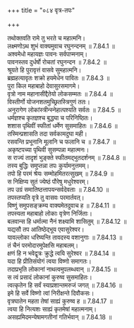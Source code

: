 +++
title = "०८४ वृत्र-तपः"

+++


  
तथोक्तवति रामे तु भरते च महात्मनि।  
लक्ष्मणोऽथ शुभं वाक्यमुवाच रघुनन्दनम् ॥ 7.84.1 ॥   
अश्वमेधो महायज्ञः पावनः सर्वपाप्मनाम्।  
पावनस्तव दुर्धर्षो रोचतां रघुनन्दन ॥ 7.84.2 ॥   
श्रूयते हि पुरावृत्तं वासवे सुमहात्मनि।  
ब्रह्महत्यावृतः शक्रो हयमेधेन पावितः ॥ 7.84.3 ॥   
पुरा किल महाबाहो देवासुरसमागमे।  
वृत्रो नाम महानासीद्दैतेयो लोकसम्मतः ॥ 7.84.4 ॥   
विस्तीर्णो योजनशतमुच्छ्रितस्त्रिगुणं ततः।  
अनुरागेण लोकांस्त्रीन्स्नेहात्पश्यति सर्वतः ॥ 7.84.5 ॥   
धर्मज्ञश्च कृतज्ञश्च बुद्ध्या च परिनिष्ठितः।  
शशास पृथिवीं स्फीतां धर्मेण सुसमाहितः ॥ 7.84.6 ॥   
तस्मिन्प्रशासति तदा सर्वकामदुघा मही।  
रसवन्ति प्रभूनानि मूलानि च फलानि च ॥ 7.84.7 ॥   
अकृष्टपच्या पृथिवी सुसम्पन्ना महात्मनः।  
स राज्यं तादृशं भुङ्क्ते स्फीतमद्भुतदर्शनम् ॥ 7.84.8 ॥   
तस्य बुद्धिः समुप्तन्ना तपः कुर्यामनुत्तमम्।  
तपो हि परमं श्रेयः सम्मोहमितरत्सुखम् ॥ 7.84.9 ॥   
स निक्षिप्य सुतं ज्येष्ठं पौरेषु मधुरेश्वरम्।  
तप उग्रं समातिष्ठत्तापयन्सर्वदेवताः ॥ 7.84.10 ॥   
तपस्तप्यति वृत्रे तु वासवः परमार्तवत्।  
विष्णुं समुपसङ्क्रम्य वाक्यमेतदुवाच ह ॥ 7.84.11 ॥   
तपस्यता महाबाहो लोकाः वृत्रेण निर्जिताः।  
बलवान्स हि धर्मात्मा नैनं शक्ष्यामि शासितुम् ॥ 7.84.12 ॥   
यद्यसौ तप आतिष्ठेद्भूय एवासुरेश्वर।  
यावल्लोका धरिष्यन्ति तावदस्य वशानुगाः ॥ 7.84.13 ॥   
तं चैनं परमोदारमुपेक्षसि महाबलम्।  
क्षणं हि न भवेद्वृत्रः क्रुद्धे त्वयि सुरेश्वर ॥ 7.84.14 ॥   
यदा हि प्रीतिसंयोगं त्वया विष्णो समागतः।  
तदाप्रभृति लोकानां नाथत्वमुपलब्धवान् ॥ 7.84.15 ॥   
स त्वं प्रसादं लोकानां कुरुष्व सुसमाहितः।  
त्वत्कृतेन हि सर्वं स्याप्रशान्तमरुजं जगत् ॥ 7.84.16 ॥   
इमे हि सर्वे विष्णो त्वां निरीक्षन्ते दिवौकसः।  
वृत्रघातेन महता तेषां साह्यं कुरुष्व ह ॥ 7.84.17 ॥   
त्वया हि नित्यशः साह्यं कृतमेषां महात्मनाम्।  
असह्यमिदमन्येषामगतीनां गतिर्भवान् ॥ 7.84.18 ॥   
